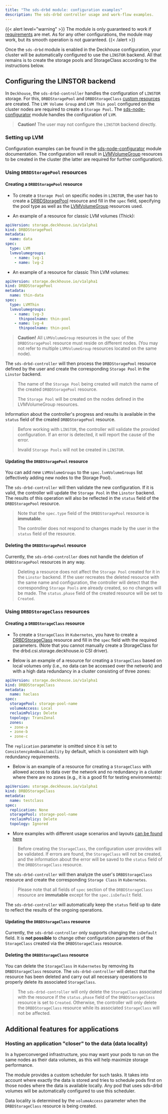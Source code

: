 ```yaml
---
title: "The sds-drbd module: configuration examples"
description: The sds-drbd controller usage and work-flow examples.
---
```


{{< alert level="warning" >}}
The module is only guaranteed to work if [requirements](./readme.html#system-requirements-and-recommendations) are met.
As for any other configurations, the module may work, but its smooth operation is not guaranteed.
{{< /alert >}}

Once the `sds-drbd` module is enabled in the Deckhouse configuration, your cluster will be automatically configured to use the `LINSTOR` backend. All that remains is to create the storage pools and StorageClass according to the instructions below.

## Configuring the LINSTOR backend

In `Deckhouse`, the `sds-drbd-controller` handles the configuration of `LINSTOR` storage. For this, `DRBDStoragePool` and `DRBDStorageClass` [custom resources](./cr.html) are created. The `LVM Volume Group` and `LVM Thin pool` configured on the cluster nodes are required to create a `Storage Pool`. The [sds-node-configurator](../../sds-node-configurator/stable/) module handles the configuration of `LVM`.

> **Caution!** The user may not configure the `LINSTOR` backend directly.

### Setting up LVM

Configuration examples can be found in the [sds-node-configurator](../../sds-node-configurator/stable/usage.html) module documentation. The configuration will result in [LVMVolumeGroup](./../../sds-node-configurator/stable/cr.html#lvmvolumegroup) resources to be created in the cluster (the latter are required for further configuration).

### Using `DRBDStoragePool` resources

#### Creating a `DRBDStoragePool` resource

- To create a `Storage Pool` on specific nodes in `LINSTOR`, the user has to create a [DRBDStoragePool](./cr.html#drbdstoragepool) resource and fill in the `spec` field, specifying the pool type as well as the [LVMVolumeGroup](../../sds-node-configurator/stable/cr.html#lvmvolumegroup) resources used.

- An example of a resource for classic LVM volumes (Thick):

```yaml
apiVersion: storage.deckhouse.io/v1alpha1
kind: DRBDStoragePool
metadata:
  name: data
spec:
  type: LVM
  lvmvolumegroups:
    - name: lvg-1
    - name: lvg-2
```

- An example of a resource for classic Thin LVM volumes:

```yaml
apiVersion: storage.deckhouse.io/v1alpha1
kind: DRBDStoragePool
metadata:
  name: thin-data
spec:
  type: LVMThin
  lvmvolumegroups:
    - name: lvg-3
      thinpoolname: thin-pool
    - name: lvg-4
      thinpoolname: thin-pool
```

> **Caution!** All `LVMVolumeGroup` resources in the `spec` of the `DRBDStoragePool` resource must reside on different nodes. (You may not refer to multiple `LVMVolumeGroup` resources located on the same node).

The `sds-drbd-controller` will then process the `DRBDStoragePool` resource defined by the user and create the corresponding `Storage Pool` in the `Linstor` backend.

> The name of the `Storage Pool` being created will match the name of the created `DRBDStoragePool` resource.
>
> The `Storage Pool` will be created on the nodes defined in the LVMVolumeGroup resources.

Information about the controller's progress and results is available in the `status` field of the created `DRBDStoragePool` resource.

> Before working with `LINSTOR`, the controller will validate the provided configuration. If an error is detected, it will report the cause of the error.
>
> Invalid `Storage Pools` will not be created in `LINSTOR`.

#### Updating the `DRBDStoragePool` resource

You can add new `LVMVolumeGroups` to the `spec.lvmVolumeGroups` list (effectively adding new nodes to the Storage Pool).

The `sds-drbd-controller` will then validate the new configuration. If it is valid, the controller will update the `Storage Pool` in the `Linstor` backend. The results of this operation will also be reflected in the `status` field of the `DRBDStoragePool` resource.

> Note that the `spec.type` field of the `DRBDStoragePool` resource is **immutable**.
>
> The controller does not respond to changes made by the user in the `status` field of the resource.

#### Deleting the `DRBDStoragePool` resource

Currently, the `sds-drbd-controller` does not handle the deletion of `DRBDStoragePool` resources in any way.

> Deleting a resource does not affect the `Storage Pool` created for it in the `Linstor` backend.
If the user recreates the deleted resource with the same name and configuration, the controller will detect that the corresponding `Storage Pools` are already created, so no changes will be made.
The `status.phase` field of the created resource will be set to `Created`.

### Using `DRBDStorageClass` resources

#### Creating a `DRBDStorageClass` resource

- To create a `StorageClass` in `Kubernetes`, you have to create a [DRBDStorageClass](./cr.html#drbdstorageclass) resource and fill in the `spec` field with the required parameters. (Note that you cannot manually create a StorageClass for the drbd.csi.storage.deckhouse.io CSI driver).

- Below is an example of a resource for creating a `StorageClass` based on local volumes only (i.e., no data can be accessed over the network) and with a high data redundancy in a cluster consisting of three zones:

```yaml
apiVersion: storage.deckhouse.io/v1alpha1
kind: DRBDStorageClass
metadata:
  name: haclass
spec:
  storagePool: storage-pool-name
  volumeAccess: Local
  reclaimPolicy: Delete
  topology: TransZonal
  zones:
  - zone-a
  - zone-b
  - zone-c
```

The `replication` parameter is omitted since it is set to `ConsistencyAndAvailability` by default, which is consistent with high redundancy requirements.

- Below is an example of a resource for creating a `StorageClass` with allowed access to data over the network and no redundancy in a cluster where there are no zones (e.g., it is a good fit for testing environments):

```yaml
apiVersion: storage.deckhouse.io/v1alpha1
kind: DRBDStorageClass
metadata:
  name: testclass
spec:
  replication: None
  storagePool: storage-pool-name
  reclaimPolicy: Delete
  topology: Ignored
```

- More examples with different usage scenarios and layouts [can be found here](./layouts.html)

> Before creating the `StorageClass`, the configuration user provides will be validated.
> If errors are found, the `StorageClass` will not be created, and the information about the error will be saved to the `status` field of the `DRBDStorageClass` resource.

The `sds-drbd-controller` will then analyze the user's `DRBDStorageClass` resource and create the corresponding `Storage Class` in `Kubernetes`.

> Please note that all fields of `spec` section of the `DRBDStorageClass` resource are **immutable** except for the `spec.isDefault` field.

The `sds-drbd-controller` will automatically keep the `status` field up to date to reflect the results of the ongoing operations.

#### Updating the `DRBDStorageClass` resource

Currently, the `sds-drbd-controller` only supports changing the `isDefault` field. It is **not possible** to change other configuration parameters of the `StorageClass` created via the `DRBDStorageClass` resource.

#### Deleting the `DRBDStorageClass` resource

You can delete the `StorageClass` in `Kubernetes` by removing its `DRBDStorageClass` resource.
The `sds-drbd-controller` will detect that the resource has been deleted and carry out all necessary operations to properly delete its associated `StorageClass`.

> The `sds-drbd-controller` will only delete the `StorageClass` associated with the resource if the `status.phase` field of the `DRBDStorageClass` resource is set to `Created`. Otherwise, the controller will only delete the `DRBDStorageClass` resource while its associated `StorageClass` will not be affected.

## Additional features for applications

### Hosting an application "closer" to the data (data locality)

In a hyperconverged infrastructure, you may want your pods to run on the same nodes as their data volumes, as this will help maximize storage performance.

The module provides a custom scheduler for such tasks. It takes into account where exactly the data is stored and tries to schedule pods first on those nodes where the data is available locally.
Any pod that uses sds-drbd volumes will be automatically configured to use this scheduler.

Data locality is determined by the `volumeAccess` parameter when the `DRBDStorageClass` resource is being created.
